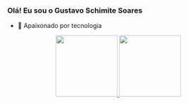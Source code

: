 ### Olá! Eu sou o Gustavo Schimite Soares


- 🔭 Apaixonado por tecnologia
<div align="center">
  <a href="https://github.com/Gustavo-Schimite-Soares">
  <img height="140em" src="https://github-readme-stats.vercel.app/api?username=Gustavo-Schimite-Soares&show_icons=true&theme=cobalt&include_all_commits=true&count_private=true"/>
  <img height="140em" src="https://github-readme-stats.vercel.app/api/top-langs/?username=Gustavo-Schimite-Soares&layout=compact&langs_count=7&theme=cobalt"/>
</div>


<!-- Comments
**Gustavo-Schimite-Soares/Gustavo-Schimite-Soares** is a ✨ _special_ ✨ repository because its `README.md` (this file) appears on your GitHub profile.

Here are some ideas to get you started:

- 🔭 I’m currently working on ...
- 🌱 I’m currently learning ...
- 👯 I’m looking to collaborate on ...
- 🤔 I’m looking for help with ...
- 💬 Ask me about ...
- 📫 How to reach me: ...
- 😄 Pronouns: ...
- ⚡ Fun fact: ...
-->
